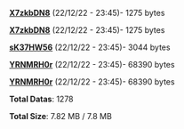 [**X7zkbDN8**](/data/X7zkbDN8.txt) (22/12/22 - 23:45)- 1275 bytes

[**X7zkbDN8**](/data/X7zkbDN8.txt) (22/12/22 - 23:45)- 1275 bytes

[**sK37HW56**](/data/sK37HW56.txt) (22/12/22 - 23:45)- 3044 bytes

[**YRNMRH0r**](/data/YRNMRH0r.txt) (22/12/22 - 23:45)- 68390 bytes

[**YRNMRH0r**](/data/YRNMRH0r.txt) (22/12/22 - 23:45)- 68390 bytes

**Total Datas**: 1278

**Total Size**: 7.82 MB / 7.8 MB